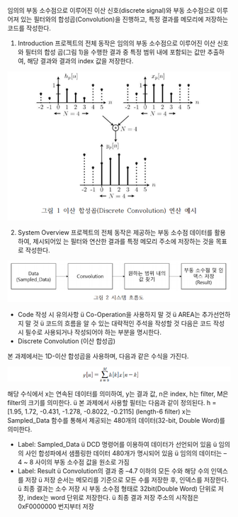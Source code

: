 임의의  부동  소수점으로  이루어진  이산  신호(discrete 
signal)와 부동 소수점으로 이루어져 있는 필터와의 합성곱(Convolution)을 진행하고, 
특정 결과를 메모리에 저장하는 코드를 작성한다.
1.   Introduction
프로젝트의 전체 동작은 임의의 부동 소수점으로 이루어진 이산 신호와 필터의 
합성 곱(그림 1)을 수행한 결과 중 특정 범위 내에 포함되는 값만 추출하여, 해당 
결과와 결과의 index 값을 저장한다.

![1](https://github.com/hbeooooooom/2022_Assembly_Termproject/blob/main/readmemdpng/1.png)

2.   System Overview
프로젝트의 전체 동작은 제공하는 부동 소수점 데이터를 활용하여, 제시되어있 
는 필터와 연산한 결과를 특정 메모리 주소에 저장하는 것을 목표로 작성한다.

![2](https://github.com/hbeooooooom/2022_Assembly_Termproject/blob/main/readmemdpng/2.png)

- Code 작성 시 유의사항
ü Co-Operation을 사용하지 말 것
ü AREA는 추가선언하지 말 것
ü 코드의 흐름을 알 수 있는 대략적인 주석을 작성할 것
다음은 코드 작성 시 필수로 사용되거나 작성되어야 하는 부분을 명시한다. 
- Discrete Convolution (이산 합성곱)

 본 과제에서는 1D-이산 합성곱을 사용하며, 다음과 같은 수식을 가진다.

![3](https://github.com/hbeooooooom/2022_Assembly_Termproject/blob/main/readmemdpng/3.png)

해당 수식에서 x는 연속된 데이터를 의미하여, y는 결과 값, n은 index, h는 
filter, M은 filter의 크기를 의미한다.
ü 본 과제에서 사용할 필터는 다음과 같이 정의된다.
h = [1.95, 1.72, -0.431, -1.278, -0.8022, -0.2115] (length-6 filter)
x는 Sampled_Data 함수를 통해서 제공되는 480개의 데이터(32-bit, Double 
Word)를 의미한다.
- Label: Sampled_Data
ü DCD 명령어를 이용하여 데이터가 선언되어 있음
ü 임의의 사인 합성파에서 샘플링한 데이터 480개가 명시되어 있음
ü 임의의 데이터는 –4 ~ 8 사이의 부동 소수점 값을 원소로 가짐
- Label: Result
ü Convolution의 결과 중 –4.7 이하의 모든 수와 해당 수의 인덱스를 저장
ü 저장 순서는 메모리를 기준으로 모든 수를 저장한 후, 인덱스를 저장한다.
ü 최종 결과는 소수 저장 시 부동 소수점 형태로 32bit(Double Word) 단위로 
저장, index는 word 단위로 저장한다.
ü 최종 결과 저장 주소의 시작점은 0xF0000000 번지부터 저장

